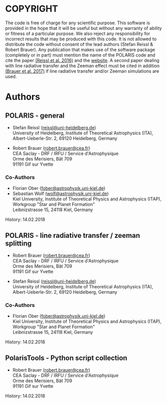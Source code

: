 # COPYRIGHT

The code is free of charge for any scientific purpose.
This software is provided in the hope that it will be useful but without any warranty of ability or fitness of a particular purpose.
We also reject any responsibility for incorrect results that may be  produced with this code.
It is not allowed to distribute the code without consent of the lead authors (Stefan Reissl & Robert Brauer).
Any publication that makes use of the software package (completely or in part) must mention the name of the POLARIS code and cite the paper [(Reissl et al. 2016)](https://ui.adsabs.harvard.edu/abs/2016A%2526A...593A..87R) and the [website](http://www1.astrophysik.uni-kiel.de/~polaris).
A second paper dealing with line radiative transfer and the Zeeman effect must be cited in addition [(Brauer et al. 2017)](https://ui.adsabs.harvard.edu/abs/2017A%2526A...601A..90B) if line radiative transfer and/or Zeeman simulations are used.

# Authors

## POLARIS - general

- Stefan Reissl (reissl@uni-heidelberg.de)\
University of Heidelberg, Institute of Theoretical Astrophysics (ITA),\
Albert-Ueberle-Str. 2, 69120 Heidelberg, Germany

- Robert Brauer (robert.brauer@cea.fr)\
CEA Saclay - DRF / IRFU / Service d'Astrophysique\
Orme des Merisiers, Bât 709\
91191 Gif sur Yvette

### Co-Authors

- Florian Ober (fober@astrophysik.uni-kiel.de)
- Sebastian Wolf (wolf@astrophysik.uni-kiel.de)\
Kiel University, Institute of Theoretical Physics and Astrophysics (ITAP),\
Workgroup "Star and Planet Formation"\
Leibnizstrasse 15, 24118 Kiel, Germany

History:   14.02.2018

## POLARIS - line radiative transfer / zeeman splitting

- Robert Brauer (robert.brauer@cea.fr)\
CEA Saclay - DRF / IRFU / Service d'Astrophysique\
Orme des Merisiers, Bât 709\
91191 Gif sur Yvette

- Stefan Reissl (reissl@uni-heidelberg.de)\
University of Heidelberg, Institute of Theoretical Astrophysics (ITA),\
Albert-Ueberle-Str. 2, 69120 Heidelberg, Germany

### Co-Authors

- Florian Ober (fober@astrophysik.uni-kiel.de)\
Kiel University, Institute of Theoretical Physics and Astrophysics (ITAP),\
Workgroup "Star and Planet Formation"\
Leibnizstrasse 15, 24118 Kiel, Germany

History:   14.02.2018

## PolarisTools - Python script collection

- Robert Brauer (robert.brauer@cea.fr)\
CEA Saclay - DRF / IRFU / Service d'Astrophysique\
Orme des Merisiers, Bât 709\
91191 Gif sur Yvette

History:   14.02.2018
